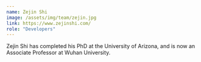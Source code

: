 ```yaml
---
name: Zejin Shi
image: /assets/img/team/zejin.jpg
link: https://www.zejinshi.com/
role: "Developers"
---
```

Zejin Shi has completed his PhD at the University of Arizona, and is now an Associate Professor at Wuhan University.